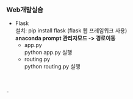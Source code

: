 ### Web개발실습  
   - Flask  
   설치: pip install flask (flask 웹 프레임워크 사용)  
   __anaconda prompt 관리자모드 -> 경로이동__
      - app.py  
         python app.py 실행  
      - routing.py  
         python routing.py 실행  
   <br>
   <br>
   -
  
   
   
   
   
   
  
   
  
      
  
  

